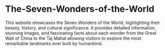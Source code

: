 # The-Seven-Wonders-of-the-World

This website showcases the Seven Wonders of the World, highlighting their beauty, history, and cultural significance. It provides detailed information, stunning images, and fascinating facts about each wonder from the Great Wall of China to the Taj Mahal allowing visitors to explore the most remarkable landmarks ever built by humankind.
